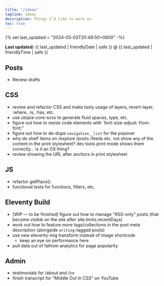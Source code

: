 ```yaml
---
title: "/ideas"
tagline: Ideas
description: Things I’d like to work on.
toc: true
---
```


{% set last_updated = "2024-05-03T20:49:50+0800" -%}
<p><strong>Last updated:</strong> <time datetime="{{ last_updated | rfc3339Date }}">{{ last_updated | friendlyDate | safe }} @ {{ last_updated | friendlyTime | safe }}</time></p>

## Posts

- Review drafts

## CSS

- review and refactor CSS and make tasty usage of layers, revert-layer, :where, :is, :has, etc.
- use utopia-core-scss to generate fluid spaces, type, etc.
- figure out how to resize code elements with `font-size-adjust: from-font;"
- figure out how to de-dupe `navigation__list` for the popover
- why do shelf items on /explore /posts /feeds etc. not show any of the content in the print stylesheet? dev tools print mode shows them correctly… is it an OS thing?
- review showing the URL after anchors in print stylesheet

## JS

- refactor getPlace()
- functional tests for functions, filters, etc.

## Eleventy Build

- [WIP — to be finished] figure out how to manage "RSS-only" posts (that become visible on the site after site.limits.recentDays)
- work out how to feature more tags/collections in the post meta description (alongside `writing`-tagged posts)
- use new eleventy-img transform instead of image shortcode
    - keep an eye on performance here
- pull data out of fathom analytics for page popularity

## Admin

- testimonials for /about and /cv
- finish transcript for "Middle Out in CSS" on YouTube
